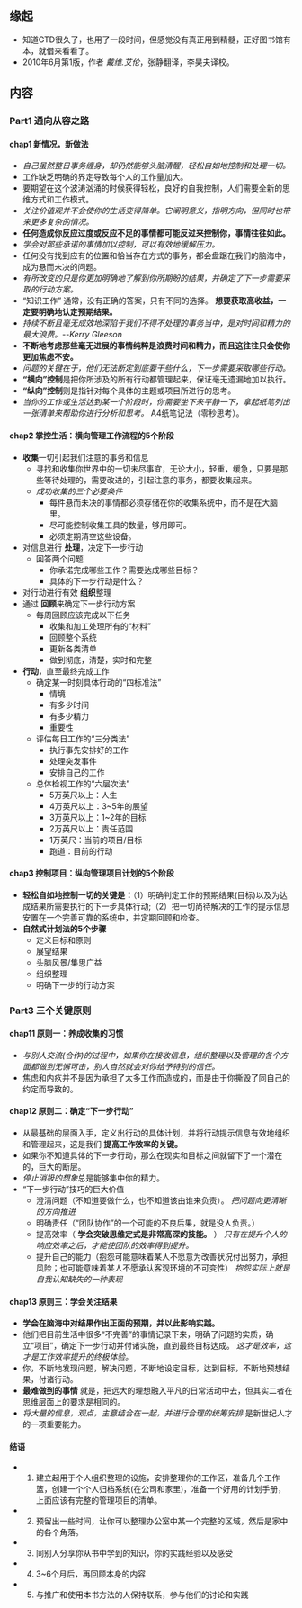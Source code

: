 ##  缘起
+ 知道GTD很久了，也用了一段时间，但感觉没有真正用到精髓，正好图书馆有本，就借来看看了。
+ 2010年6月第1版，作者 *戴维.艾伦*，张静翻译，李昊夫译校。

##  内容
### Part1 通向从容之路
#### chap1 新情况，新做法
+ *自己虽然整日事务缠身，却仍然能够头脑清醒，轻松自如地控制和处理一切。*
+ 工作缺乏明确的界定导致每个人的工作量加大。
+ 要期望在这个波涛汹涌的时候获得轻松，良好的自我控制，人们需要全新的思维方式和工作模式。
+ *关注价值观并不会使你的生活变得简单。它阐明意义，指明方向，但同时也带来更多复杂的情况。*
+ **任何造成你反应过度或反应不足的事情都可能反过来控制你，事情往往如此。**
+ *学会对那些承诺的事情加以控制，可以有效地缓解压力。*
+ 任何没有找到应有的位置和恰当存在方式的事务，都会盘踞在我们的脑海中，成为悬而未决的问题。
+ *有所改变的只是你更加明确地了解到你所期盼的结果，并确定了下一步需要采取的行动方案。*
+ “知识工作” 通常，没有正确的答案，只有不同的选择。 **想要获取高收益，一定要明确地认定预期结果。**
+ *持续不断且毫无成效地深陷于我们不得不处理的事务当中，是对时间和精力的最大浪费。--Kerry Gleeson*
+ **不断地考虑那些毫无进展的事情纯粹是浪费时间和精力，而且这往往只会使你更加焦虑不安。**
+ *问题的关键在于，他们无法断定到底要干些什么，下一步需要采取哪些行动。*
+ **“横向”控制**是把你所涉及的所有行动都管理起来，保证毫无遗漏地加以执行。
+ **“纵向”控制**则是指针对每个具体的主题或项目所进行的思考。
+ *当你的工作或生活达到某一个阶段时，你需要坐下来平静一下，拿起纸笔列出一张清单来帮助你进行分析和思考。* A4纸笔记法（零秒思考）。

#### chap2 掌控生活：横向管理工作流程的5个阶段
+ **收集**一切引起我们注意的事务和信息
	+ 寻找和收集你世界中的一切未尽事宜，无论大小，轻重，缓急，只要是那些等待处理的，需要改进的，引起注意的事务，都要收集起来。
	+ *成功收集的三个必要条件*
		+ 每件悬而未决的事情都必须存储在你的收集系统中，而不是在大脑里。
		+ 尽可能控制收集工具的数量，够用即可。
		+ 必须定期清空这些设备。
+ 对信息进行 **处理**，决定下一步行动
	+ 回答两个问题
		+ 你承诺完成哪些工作？需要达成哪些目标？
		+ 具体的下一步行动是什么？
+ 对行动进行有效 **组织**整理
+ 通过 **回顾**来确定下一步行动方案
	+ 每周回顾应该完成以下任务
		+ 收集和加工处理所有的“材料”
		+ 回顾整个系统
		+ 更新各类清单
		+ 做到彻底，清楚，实时和完整
+ **行动**，直至最终完成工作
	+ 确定某一时刻具体行动的“四标准法”
		+ 情境
		+ 有多少时间
		+ 有多少精力
		+ 重要性
	+ 评估每日工作的“三分类法”
		+ 执行事先安排好的工作
		+ 处理突发事件
		+ 安排自己的工作
	+ 总体检视工作的“六层次法”
		+ 5万英尺以上：人生
		+ 4万英尺以上：3~5年的展望
		+ 3万英尺以上：1~2年的目标
		+ 2万英尺以上：责任范围
		+ 1万英尺：当前的项目/目标
		+ 跑道：目前的行动

####  chap3 控制项目：纵向管理项目计划的5个阶段
+ **轻松自如地控制一切的关键是：**（1）明确判定工作的预期结果(目标)以及为达成结果所需要执行的下一步具体行动;（2）把一切尚待解决的工作的提示信息安置在一个完善可靠的系统中，并定期回顾和检查。
+ **自然式计划法的5个步骤**
	+ 定义目标和原则
	+ 展望结果
	+ 头脑风景/集思广益
	+ 组织整理
	+ 明确下一步的行动方案


### Part3 三个关键原则
####  chap11 原则一：养成收集的习惯
+ *与别人交流(合作)的过程中，如果你在接收信息，组织整理以及管理的各个方面都做到无懈可击，别人自然就会对你给予特别的信任。*
+ 焦虑和内疚并不是因为承担了太多工作而造成的，而是由于你撕毁了同自己的约定而导致的。

####  chap12 原则二：确定“下一步行动”
+ 从最基础的层面入手，定义出行动的具体计划，并将行动提示信息有效地组织和管理起来，这是我们 **提高工作效率的关键。**
+ 如果你不知道具体的下一步行动，那么在现实和目标之间就留下了一个潜在的，巨大的断层。
+ *停止消极的想象*总是能够集中你的精力。
+ “下一步行动”技巧的巨大价值
	+ 澄清问题（不知道要做什么，也不知道该由谁来负责）。 *把问题向更清晰的方向推进*
	+ 明确责任（“团队协作”的一个可能的不良后果，就是没人负责。）
	+ 提高效率（ **学会突破思维定式是非常高深的技能。** ） *只有在提升个人的响应效率之后，才能使团队的效率得到提升。*
	+ 提升自己的能力（抱怨可能意味着某人不愿意为改善状况付出努力，承担风险；也可能意味着某人不愿承认客观环境的不可变性） *抱怨实际上就是自我认知缺失的一种表现*

####  chap13 原则三：学会关注结果
+ **学会在脑海中对结果作出正面的预期，并以此影响实践。**
+ 他们把目前生活中很多“不完善”的事情记录下来，明确了问题的实质，确立“项目”，确定下一步行动并付诸实施，直到最终目标达成。 *这才是效率，这才是工作效率提升的终极体验。*
+ 你，不断地发现问题，解决问题，不断地设定目标，达到目标，不断地预想结果，付诸行动。
+ **最难做到的事情** 就是，把远大的理想融入平凡的日常活动中去，但其实二者在思维层面上的要求是相同的。
+ *将大量的信息，观点，主意结合在一起，并进行合理的统筹安排* 是新世纪人才的一项重要能力。

#### 结语
+ 1. 建立起用于个人组织整理的设施，安排整理你的工作区，准备几个工作篮，创建一个个人归档系统(在公司和家里)，准备一个好用的计划手册，上面应该有完整的管理项目的清单。
+ 2. 预留出一些时间，让你可以整理办公室中某一个完整的区域，然后是家中的各个角落。
+ 3. 同别人分享你从书中学到的知识，你的实践经验以及感受
+ 4. 3~6个月后，再回顾本身的内容
+ 5. 与推广和使用本书方法的人保持联系，参与他们的讨论和实践
